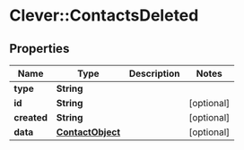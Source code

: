 # Clever::ContactsDeleted

## Properties
Name | Type | Description | Notes
------------ | ------------- | ------------- | -------------
**type** | **String** |  | 
**id** | **String** |  | [optional] 
**created** | **String** |  | [optional] 
**data** | [**ContactObject**](ContactObject.md) |  | [optional] 


